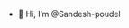 - 👋 Hi, I’m @Sandesh-poudel

<!---
Sandesh-poudel/Sandesh-poudel is a ✨ special ✨ repository because its `README.md` (this file) appears on your GitHub profile.
You can click the Preview link to take a look at your changes.
--->
